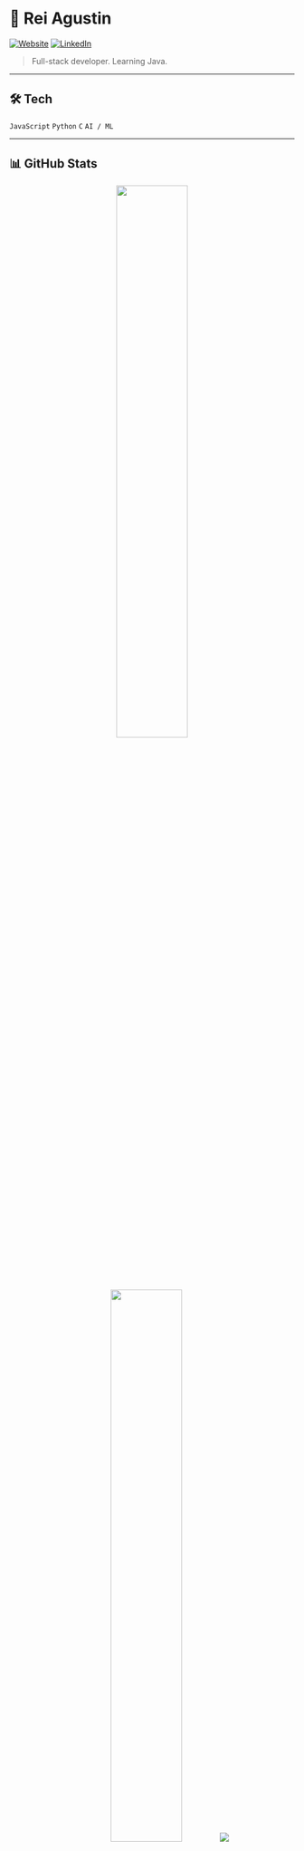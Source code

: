 # 👋 Rei Agustin

[![Website](https://img.shields.io/badge/site-reiagustin.dev-0081A3?style=for-the-badge&logo=googlechrome)](https://reiagustin.dev)
[![LinkedIn](https://img.shields.io/badge/-LinkedIn-0A66C2?style=for-the-badge&logo=linkedin&logoColor=white)](https://linkedin.com/in/reiagustin)

> Full-stack developer. Learning Java.

---

## 🛠 Tech
`JavaScript` `Python` `C` `AI / ML`

---

## 📊 GitHub Stats
<p align="center">
  <img height="50%" width="auto" src ="https://github-readme-stats.vercel.app/api/top-langs/?username=francoduenas11&layout=compact&theme=react">
  <img height="50%" width="auto" src ="https://github-readme-stats.vercel.app/api?username=francoduenas11&show_icons=true&theme=react">
  <img src ="https://github-readme-streak-stats.herokuapp.com?user=francoduenas11&theme=react&hide_border=true&background=FFFFFF00">
</p>
